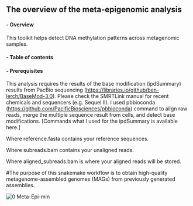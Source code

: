 ## __The overview of the meta-epigenomic analysis__

#### - Overview

This toolkit helps detect DNA methylation patterns across metagenomic samples.

#### - Table of contents

#### - Prerequisites

This analysis requires the results of the base modification (ipdSummary) results from PacBio sequencing (https://libraries.io/github/ben-lerch/BaseMod-3.0). Please check the SMRTLink manual for recent chemicals and sequencers (e.g. Sequel II). I used pbbioconda (https://github.com/PacificBiosciences/pbbioconda) command to align raw reads, merge the multiple sequence result from cells, and detect base modifications. 
[Commands what I used for the ipdSummary is available here.]

Where reference.fasta contains your reference sequences.

Where subreads.bam contains your unaligned reads.

Where aligned_subreads.bam is where your aligned reads will be stored.

#The purpose of this snakemake workflow is to obtain high-quality metagenome-assembled genomes (MAGs) from previously generated assemblies. 

![0  Meta-Epi-min](https://user-images.githubusercontent.com/39515472/143327436-b50b0f01-ba70-4736-b5ba-e4e37bb1934e.png)



